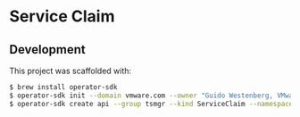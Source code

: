 # Service Claim

## Development

This project was scaffolded with:

``` bash
$ brew install operator-sdk
$ operator-sdk init --domain vmware.com --owner "Guido Westenberg, VMware Inc" --project-name service-claim --repo github.com/cf-platform-eng/service-claim
$ operator-sdk create api --group tsmgr --kind ServiceClaim --namespaced false --version v1 --resource --controller
```
